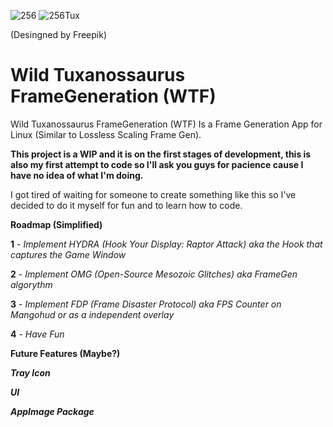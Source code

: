 
![256](https://github.com/user-attachments/assets/8f1275e4-32ba-4cb7-92b0-0831881e4383) ![256Tux](https://github.com/user-attachments/assets/006c7813-ecb8-4311-a9b5-f9153af03778)


(Desingned by Freepik)

# Wild Tuxanossaurus FrameGeneration (WTF)
Wild Tuxanossaurus FrameGeneration (WTF) Is a Frame Generation App for Linux (Similar to Lossless Scaling Frame Gen).

**This project is a WIP and it is on the first stages of development, this is also my first attempt to code so I'll ask you guys for pacience cause I have no idea of what I'm doing.**

I got tired of waiting for someone to create something like this so I've decided to do it myself for fun and to learn how to code.

**Roadmap (Simplified)**

**1** - _Implement HYDRA (Hook Your Display: Raptor Attack) aka the Hook that captures the Game Window_

**2** - _Implement OMG (Open-Source Mesozoic Glitches) aka FrameGen algorythm_ 

**3** - _Implement FDP (Frame Disaster Protocol) aka FPS Counter on Mangohud or as a independent overlay_ 

**4** - _Have Fun_

**Future Features (Maybe?)**

_**Tray Icon**_

_**UI**_

_**AppImage Package**_

